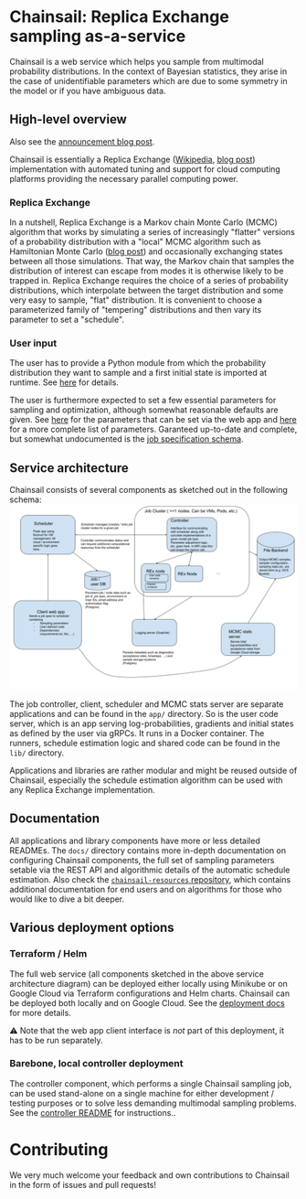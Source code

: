 # Chainsail: Replica Exchange sampling as-a-service
Chainsail is a web service which helps you sample from multimodal probability distributions. In the context of Bayesian statistics, they arise in the case of unidentifiable parameters which are due to some symmetry in the model or if you have ambiguous data.

## High-level overview
Also see the [announcement blog post](https://www.tweag.io/blog/2022-08-09-chainsail-announcement/).

Chainsail is essentially a Replica Exchange ([Wikipedia](https://en.wikipedia.org/wiki/Parallel_tempering), [blog post](https://www.tweag.io/blog/2020-10-28-mcmc-intro-4/)) implementation with automated tuning and support for cloud computing platforms providing the necessary parallel computing power.

### Replica Exchange
In a nutshell, Replica Exchange is a Markov chain Monte Carlo (MCMC)  algorithm that works by simulating a series of increasingly "flatter" versions of a probability distribution with a "local" MCMC algorithm such as Hamiltonian Monte Carlo ([blog post](https://www.tweag.io/blog/2020-08-06-mcmc-intro3/)) and occasionally exchanging states between all those simulations.
That way, the Markov chain that samples the distribution of interest can escape from modes it is otherwise likely to be trapped in.
Replica Exchange requires the choice of a series of probability distributions, which interpolate between the target distribution and some very easy to sample, "flat" distribution.
It is convenient to choose a parameterized family of "tempering" distributions and then vary its parameter to set a "schedule".

### User input
The user has to provide a Python module from which the probability distribution they want to sample and a first initial state is imported at runtime.
See [here](https://github.com/tweag/chainsail-resources/blob/main/documentation/defining_custom_probability.md) for details.

The user is furthermore expected to set a few essential parameters for sampling and optimization, although somewhat reasonable defaults are given.
See [here](https://github.com/tweag/chainsail-resources/blob/main/documentation/parameters.md) for the parameters that can be set via the web app and [here](https://github.com/tweag/chainsail/blob/main/docs/algorithmic_parameters.md) for a more complete list of parameters.
Garanteed up-to-date and complete, but somewhat undocumented is the [job specification schema](https://github.com/tweag/chainsail/blob/main/lib/common/chainsail/common/spec.py).

## Service architecture
Chainsail consists of several components as sketched out in the following schema:
![Chainsail service architecture](./images/service_architecture.png)

The job controller, client, scheduler and MCMC stats server are separate applications and can be found in the `app/` directory.
So is the user code server, which is an app serving log-probabilities, gradients and initial states as defined by the user via gRPCs.
It runs in a Docker container.
The runners, schedule estimation logic and shared code can be found in the `lib/` directory.

Applications and libraries are rather modular and might be reused outside of Chainsail, especially the schedule estimation algorithm can be used with any Replica Exchange implementation.

## Documentation

All applications and library components have more or less detailed READMEs.
The `docs/` directory contains more in-depth documentation on configuring Chainsail components, the full set of sampling parameters setable via the REST API and algorithmic details of the automatic schedule estimation.
Also check the [`chainsail-resources` repository](https://github.com/tweag/chainsail-resources), which contains additional documentation for end users and on algorithms for those who would like to dive a bit deeper.

## Various deployment options

### Terraform / Helm

The full web service (all components sketched in the above service architecture diagram) can be deployed either locally using Minikube or on Google Cloud via Terraform configurations and Helm charts.
Chainsail can be deployed both locally and on Google Cloud. See the [deployment docs](./docs/deployment.md) for more details.

:warning: Note that the web app client interface is _not_ part of this deployment, it has to be run separately.

### Barebone, local controller deployment

The controller component, which performs a single Chainsail sampling job, can be used stand-alone on a single machine for either development / testing purposes or to solve less demanding multimodal sampling problems.
See the [controller README](./app/controller/README.md) for instructions..

# Contributing

We very much welcome your feedback and own contributions to Chainsail in the form of issues and pull requests!
